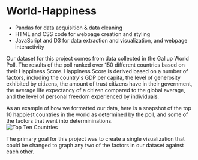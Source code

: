 # World-Happiness
* Pandas for data acquisition & data cleaning  
* HTML and CSS code for webpage creation and styling
* JavaScript and D3 for data extraction and visualization, and webpage interactivity
  
Our dataset for this project comes from data collected in the Gallup World Poll. The results of the poll ranked over 150 different countries based on their Happiness Score. Happiness Score is derived based on a number of factors, including the country's GDP per capita, the level of generosity exhibited by citizens, the amount of trust citizens have in their government, the average life expectancy of a citizen compared to the global average, and the level of personal freedom experienced by individuals.  
  
As an example of how we formatted our data, here is a snapshot of the top 10 happiest countries in the world as determined by the poll, and some of the factors that went into determininations.  
![Top Ten Countries](https://github.com/Sal-r/World-Happiness/blob/master/images/chartpic.PNG?raw=true)
  
The primary goal for this project was to create a single visualization that could be changed to graph any two of the factors in our dataset against each other.
